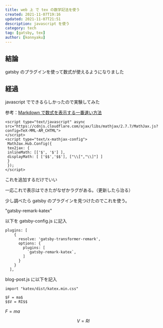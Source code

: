 ```yaml
---
title: web 上 で tex の数学記法を使う
created: 2021-11-07T19:16
updated: 2021-11-07T21:51
description: javascript を使う
category: tech
tag: [gatsby, tex]
author: [konnyaku]
---
```


## 結論

gatsby のプラグインを使って数式が使えるようになりました

## 経過

javascript でできるらしかったので実験してみた

参考：[Markdown で数式を表示する一番速い方法](https://qiita.com/tomtsutom0122/items/e0ab6b6ccbd369db1aa2)

```
<script type="text/javascript" async src="https://cdnjs.cloudflare.com/ajax/libs/mathjax/2.7.7/MathJax.js?config=TeX-MML-AM_CHTML">
</script>
<script type="text/x-mathjax-config">
 MathJax.Hub.Config({
 tex2jax: {
 inlineMath: [['$', '$'] ],
 displayMath: [ ['$$','$$'], ["\\[","\\]"] ]
 }
 });
</script>
```

これを追加するだけでいい

一応これで表示はできたがなぜかラグがある。（更新したら治る）

少し調べたら gatsby のプラグインを見つけたのでこれを使う。

"gatsby-remark-katex"

以下を gatsby-config.js に記入

```
plugins: [
    {
      resolve: 'gatsby-transformer-remark',
      options: {
        plugins: [
          `gatsby-remark-katex`,
        ]
      }
    }
  ],
```

blog-post.js に以下を記入

```
import "katex/dist/katex.min.css"
```

```md
$F = ma$
$$V = RI$$
```

$F = ma$

$$V = RI$$
